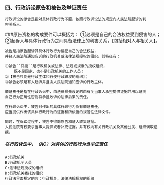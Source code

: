 ### 四、行政诉讼原告和被告及举证责任
    行政诉讼的原告是指对具体行政行为不服，依照行政诉讼法的规定向人民法院起诉的利
    害关系人。
    
###原告资格的构成要件可以概括为：
    ①必须是自己的合法权益受到侵害的人；
    ②起诉人与具体行政行为之间具备法律上的利害关系，【包括相对人与相关人】。

    被告是指原告起诉其具体行政行为侵犯自己的合法权益，
    并经人民法院通知应诉的行政机关或法律法规授权的组织。其特征有：

    ①被告``只能``是行政机关或法律、法规或规章的授权组织，
        既不是国家，也不是行政机关的工作人员；
    ②【被告只能是行政主体和行使行政职权的组织】；
    ③被告必须是有人起诉并且由人民法院通知应诉的行政主体。

    举证责任是指在行政诉讼中，由法律预先设定的由有关当事人承担提供证据并用以证明
    自己行为正确性否则将承担败诉的法律后果的责任。
    
    在行政诉讼中，被告对作出的具体行政行为负有举证责任，
    应当提供作出该具体行政行为的证据和所依据的规范性法律文件。
    
    同时，在诉讼过程中，被告不得向原告和证人收集证据。
    人民法院有权要求当事人提供或者补充证据，并有权向有关行政机关及其他公民、组织调取证据。

##### 在行政诉讼中，（AC）对具体的行政行为负举证责任
    A:行政机关
    B:行政机关人员
    C:法律法规授权的组织
    D:行政机关委托的组织
    行政法里面规定的官：行政机关，法律法规授权的组织